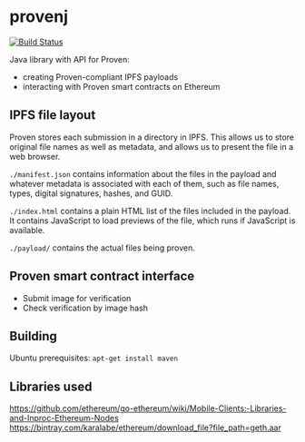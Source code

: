 # provenj

[![Build Status](https://travis-ci.org/1AmOXsGnfXdbNg3RMTyPCHkn2aT/provenj.svg?branch=master)](https://travis-ci.org/1AmOXsGnfXdbNg3RMTyPCHkn2aT/provenj)

Java library with API for Proven:
* creating Proven-compliant IPFS payloads
* interacting with Proven smart contracts on Ethereum

## IPFS file layout
Proven stores each submission in a directory in IPFS. This allows us to store
original file names as well as metadata, and allows us to present the file
in a web browser.

`./manifest.json` contains information about the files in the payload and
whatever metadata is associated with each of them, such as file names, types,
digital signatures, hashes, and GUID.

`./index.html` contains a plain HTML list of the files included in the payload. It contains JavaScript to load previews of the file, which runs if JavaScript is available.

`./payload/` contains the actual files being proven.

## Proven smart contract interface
* Submit image for verification
* Check verification by image hash

## Building

Ubuntu prerequisites:
`apt-get install maven`

## Libraries used
https://github.com/ethereum/go-ethereum/wiki/Mobile-Clients:-Libraries-and-Inproc-Ethereum-Nodes
https://bintray.com/karalabe/ethereum/download_file?file_path=geth.aar
